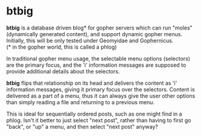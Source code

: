 # btbig

**btbig** is a database driven blog* for gopher servers which can run 
"moles" (dynamically generated content), and support dynamic gopher menus.  
Initially, this will be only tested under Geomyidae and Gophernicus.  
(* in the gopher world, this is called a phlog)

In traditional gopher menu usage, the selectable menu options (selectors) 
are the primary focus, and the 'i' information messages are supposed to 
provide additional details about the selectors.

**btbig** flips that relationship on its head and delivers the content as
'i' information messages, giving it primary focus over the selectors. 
Content is delivered as a part of a menu, thus it can always give the user 
other options than simply reading a file and returning to a previous menu.  

This is ideal for sequentially ordered posts, such as one might find in a 
phlog.  Isn't it better to just select "next post", rather than having to 
first go "back", or "up" a menu, and then select "next post" anyway?

